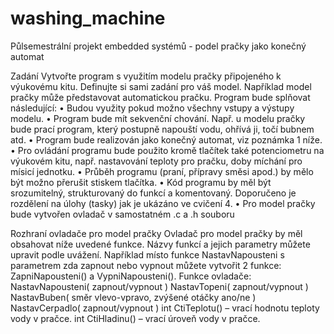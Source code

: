 # washing_machine
Půlsemestrální projekt embedded systémů - podel pračky jako konečný automat

Zadání
Vytvořte program s využitím modelu pračky připojeného k výukovému kitu.
Definujte si sami zadání pro váš model. Například model pračky může představovat automatickou pračku.
Program bude splňovat následující:
• Budou využity pokud možno všechny vstupy a výstupy modelu.
• Program bude mít sekvenční chování. Např. u modelu pračky bude prací program, který
postupně napouští vodu, ohřívá ji, točí bubnem atd.
• Program bude realizován jako konečný automat, viz poznámka 1 níže.
• Pro ovládání programu bude použito kromě tlačítek také potenciometru na výukovém kitu,
např. nastavování teploty pro pračku, doby míchání pro mísicí jednotku.
• Průběh programu (praní, přípravy směsi apod.) by mělo být možno přerušit stiskem tlačítka.
• Kód programu by měl být srozumitelný, strukturovaný do funkcí a komentovaný.
Doporučeno je rozdělení na úlohy (tasky) jak je ukázáno ve cvičení 4.
• Pro model pračky bude vytvořen ovladač v samostatném .c a .h souboru

Rozhraní ovladače pro model pračky
Ovladač pro model pračky by měl obsahovat níže uvedené funkce.
Názvy funkcí a jejich parametry můžete upravit podle uvážení. Například místo funkce NastavNapousteni
s parametrem zda zapnout nebo vypnout můžete vytvořit 2 funkce: ZapniNapousteni() a VypniNapousteni().
Funkce ovladače:
NastavNapousteni( zapnout/vypnout )
NastavTopeni( zapnout/vypnout )
NastavBuben( směr vlevo-vpravo, zvýšené otáčky ano/ne )
NastavCerpadlo( zapnout/vypnout )
int CtiTeplotu() – vrací hodnotu teploty vody v pračce.
int CtiHladinu() – vrací úroveň vody v pračce.
